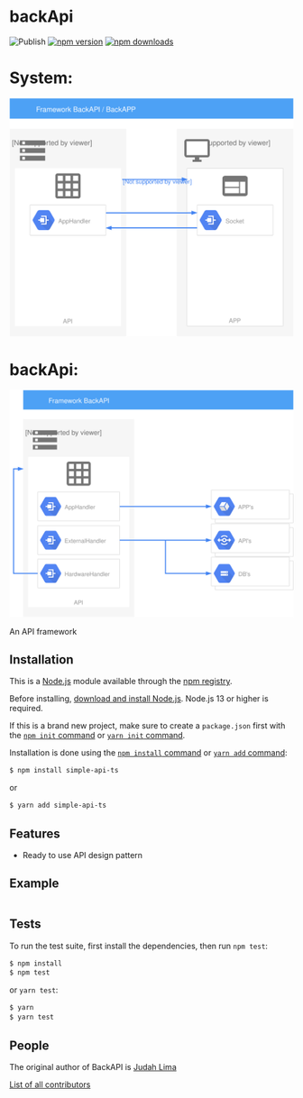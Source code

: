 # backApi

![Publish](https://github.com/EvoxGroup/simpleAPI/workflows/Publish/badge.svg)
[![npm version](https://badge.fury.io/js/simple-api-ts.svg)](https://badge.fury.io/js/simple-api-ts)
[![npm downloads](https://img.shields.io/npm/dt/simple-api-ts.svg)](https://img.shields.io/npm/dt/simple-api-ts.svg)

# System:

![Image of SYSTEM](https://github.com/Judahh/backApi/blob/master/doc/Back.svg)

# backApi:

![Image of BACKAPI](https://github.com/Judahh/backApi/blob/master/doc/BackAPI.svg)

An API framework

## Installation

This is a [Node.js](https://nodejs.org/en/) module available through the
[npm registry](https://www.npmjs.com/).

Before installing,
[download and install Node.js](https://nodejs.org/en/download/). Node.js 13 or
higher is required.

If this is a brand new project, make sure to create a `package.json` first with
the [`npm init` command](https://docs.npmjs.com/creating-a-package-json-file) or
[`yarn init` command](https://classic.yarnpkg.com/en/docs/cli/init/).

Installation is done using the
[`npm install` command](https://docs.npmjs.com/getting-started/installing-npm-packages-locally)
or [`yarn add` command](https://classic.yarnpkg.com/en/docs/cli/add):

```bash
$ npm install simple-api-ts
```

or

```bash
$ yarn add simple-api-ts
```

## Features

- Ready to use API design pattern

## Example

```ts
```

## Tests

To run the test suite, first install the dependencies, then run `npm test`:

```bash
$ npm install
$ npm test
```

or `yarn test`:

```bash
$ yarn
$ yarn test
```

## People

The original author of BackAPI is [Judah Lima](https://github.com/Judahh)

[List of all contributors](https://github.com/Judahh/backApi/graphs/contributors)
